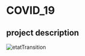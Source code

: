 # COVID_19
##  project description
![etatTransition](https://user-images.githubusercontent.com/75865028/103491309-0767d800-4e23-11eb-9ab1-582f186c761d.PNG)
